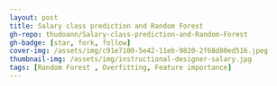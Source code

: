 ```yaml
---
layout: post
title: Salary class prediction and Random Forest
gh-repo: thudoann/Salary-class-prediction-and-Random-Forest
gh-badge: [star, fork, follow]
cover-img: /assets/img/c91e7100-5e42-11eb-9820-2f68d80ed516.jpeg
thumbnail-img: /assets/img/instructional-designer-salary.jpg
tags: [Random Forest , Overfitting, Feature importance]
---
```

